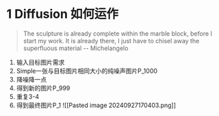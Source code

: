 
# 1 Diffusion 如何运作

>The sculpture is already complete within the marble block, before I start my work. It is already there, I just have to chisel away the superfluous material  -- Michelangelo


1. 输入目标图片需求
2. Simple一张与目标图片相同大小的纯噪声图片P_1000
3. 降噪降一点
4. 得到新的图片P_999
5. 重复3-4
6. 得到最终图片P_1
![[Pasted image 20240927170403.png]]